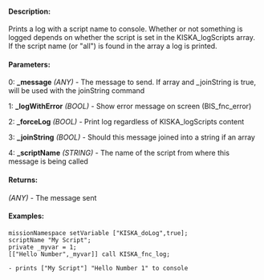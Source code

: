 #### Description:
Prints a log with a script name to console. Whether or not something is logged depends on whether the script is set in the KISKA_logScripts array. If the script name (or "all") is found in the array a log is printed.

#### Parameters:
0: **_message** *(ANY)* - The message to send. If array and _joinString is true, will be used with the joinString command

1: **_logWithError** *(BOOL)* - Show error message on screen (BIS_fnc_error)

2: **_forceLog** *(BOOL)* - Print log regardless of KISKA_logScripts content

3: **_joinString** *(BOOL)* - Should this message joined into a string if an array

4: **_scriptName** *(STRING)* - The name of the script from where this message is being called

#### Returns:
*(ANY)* - The message sent

#### Examples:
```sqf
missionNamespace setVariable ["KISKA_doLog",true];
scriptName "My Script";
private _myvar = 1;
[["Hello Number",_myvar]] call KISKA_fnc_log;

- prints ["My Script"] "Hello Number 1" to console
```

